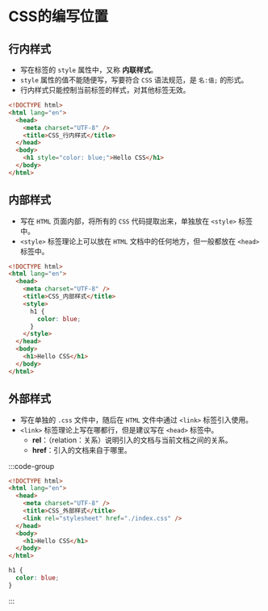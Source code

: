 #  CSS的编写位置

## 行内样式

- 写在标签的 `style` 属性中，又称 **内联样式**。
- `style` 属性的值不能随便写，写要符合 `CSS` 语法规范，是 `名:值;` 的形式。
- 行内样式只能控制当前标签的样式，对其他标签无效。

```html {8}
<!DOCTYPE html>
<html lang="en">
  <head>
    <meta charset="UTF-8" />
    <title>CSS_行内样式</title>
  </head>
  <body>
    <h1 style="color: blue;">Hello CSS</h1>
  </body>
</html>
```





## 内部样式

- 写在 `HTML` 页面内部，将所有的 `CSS` 代码提取出来，单独放在 `<style>` 标签中。
- `<style>` 标签理论上可以放在 `HTML` 文档中的任何地方，但一般都放在 `<head>` 标签中。

```html {6-10}
<!DOCTYPE html>
<html lang="en">
  <head>
    <meta charset="UTF-8" />
    <title>CSS_内部样式</title>
    <style>
      h1 {
        color: blue;
      }
    </style>
  </head>
  <body>
    <h1>Hello CSS</h1>
  </body>
</html>
```



## 外部样式

- 写在单独的 `.css` 文件中，随后在 `HTML` 文件中通过 `<link>` 标签引入使用。
- `<link>` 标签理论上写在哪都行，但是建议写在 `<head>` 标签中。
  - **rel**：（relation：关系）说明引入的文档与当前文档之间的关系。
  - **href**：引入的文档来自于哪里。

:::code-group
```html {6} [index.html]
<!DOCTYPE html>
<html lang="en">
  <head>
    <meta charset="UTF-8" />
    <title>CSS_外部样式</title>
    <link rel="stylesheet" href="./index.css" />
  </head>
  <body>
    <h1>Hello CSS</h1>
  </body>
</html>
```
```css [index.css]
h1 {
  color: blue;
}
```
:::

